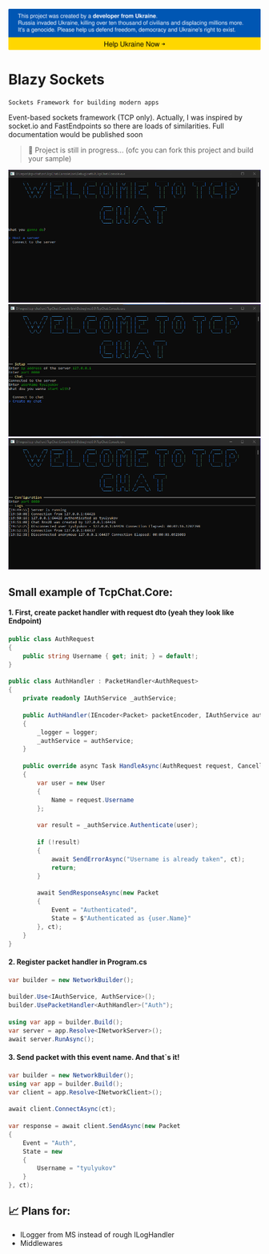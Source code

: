 [![Stand With Ukraine](https://raw.githubusercontent.com/vshymanskyy/StandWithUkraine/main/banner-direct-single.svg)](https://stand-with-ukraine.pp.ua)

# Blazy Sockets
`Sockets Framework for building modern apps`

Event-based sockets framework (TCP only). Actually, I was inspired by socket.io and FastEndpoints so there are loads of similarities.
Full documentation would be published soon

> 🚧 Project is still in progress... (ofc you can fork this project and build your sample)

![Main menu](https://github.com/tyulyukov/Blazy.Sockets/blob/master/docs/assets/1.png)
![Client](https://github.com/tyulyukov/Blazy.Sockets/blob/master/docs/assets/2.png)
![Server](https://github.com/tyulyukov/Blazy.Sockets/blob/master/docs/assets/3.png)

## Small example of TcpChat.Core:

#### 1. First, create packet handler with request dto (yeah they look like Endpoint)
```csharp
public class AuthRequest
{
    public string Username { get; init; } = default!;
}

public class AuthHandler : PacketHandler<AuthRequest>
{
    private readonly IAuthService _authService;

    public AuthHandler(IEncoder<Packet> packetEncoder, IAuthService authService) : base(packetEncoder)
    {
        _logger = logger;
        _authService = authService;
    }

    public override async Task HandleAsync(AuthRequest request, CancellationToken ct)
    {
        var user = new User
        {
            Name = request.Username
        };

        var result = _authService.Authenticate(user);

        if (!result)
        {
            await SendErrorAsync("Username is already taken", ct);
            return;
        }
        
        await SendResponseAsync(new Packet
        {
            Event = "Authenticated",
            State = $"Authenticated as {user.Name}"
        }, ct);
    }
}
```


#### 2. Register packet handler in Program.cs
```csharp
var builder = new NetworkBuilder();

builder.Use<IAuthService, AuthService>();
builder.UsePacketHandler<AuthHandler>("Auth");

using var app = builder.Build();
var server = app.Resolve<INetworkServer>();
await server.RunAsync();
```

#### 3. Send packet with this event name. And that`s it!
```csharp
var builder = new NetworkBuilder();
using var app = builder.Build();
var client = app.Resolve<INetworkClient>();

await client.ConnectAsync(ct);

var response = await client.SendAsync(new Packet
{
    Event = "Auth",
    State = new
    {
        Username = "tyulyukov"
    }
}, ct);
```

## 📈 Plans for:
- ILogger from MS instead of rough ILogHandler
- Middlewares
